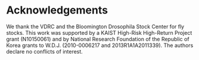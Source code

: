 # Acknowledgements

We thank the VDRC and the Bloomington Drosophila Stock Center for fly stocks.
This work was supported by a KAIST High-Risk High-Return Project grant (N10150061) and by National Research Foundation of the Republic of Korea grants to W.D.J. (2010-0006217 and 2013R1A1A2011339).
The authors declare no conflicts of interest.
